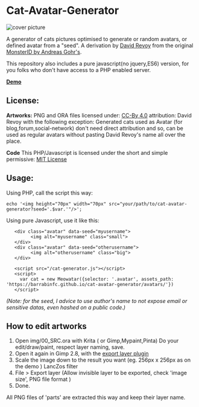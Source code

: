 Cat-Avatar-Generator
====================

![cover picture](http://www.peppercarrot.com/data/images/lab/2016-11-30_cdn/2016-11-29_the-quest-to-free-peppercarrot-website_02a-avatar.jpg)

A generator of cats pictures optimised to generate or random avatars, or defined avatar from a "seed". A derivation by [David Revoy](http://www.peppercarrot.com) from the original [MonsterID by Andreas Gohr's](https://www.splitbrain.org/blog/2007-01/20_monsterid_as_gravatar_fallback).

This repository also includes a pure javascript(no jquery,ES6) version, for you folks who don't have access to a PHP enabled server.

[**Demo**](https://barrabinfc.github.io/cat-avatar-generator/)

## License:

**Artworks:**
PNG and ORA files licensed under: [CC-By 4.0](https://creativecommons.org/licenses/by/4.0/) attribution: David Revoy with the following exception: Generated cats used as Avatar (for blog,forum,social-network) don't need direct attribution and so, can be used as regular avatars without pasting David Revoy's name all over the place.

**Code**
This PHP/Javascript is licensed under the short and simple permissive:
[MIT License](https://en.wikipedia.org/wiki/MIT_License)

## Usage:

Using PHP, call the script this way:
```
echo '<img height="70px" width="70px" src="your/path/to/cat-avatar-generator?seed='.$var.'"/>';
```

Using pure Javascript, use it like this:

```
   <div class="avatar" data-seed="myusername">
         <img alt="myusername" class="small">
   </div>
   <div class="avatar" data-seed="otherusername">
         <img alt="otherusername" class="big">
   </div>

   <script src="/cat-generator.js"></script>
   <script>
     var cat = new Meowatar({selector: '.avatar', assets_path: 'https://barrabinfc.github.io/cat-avatar-generator/avatars/'})
   </script>
```

_(Note: for the seed, I advice to use author's name to not expose email or sensitive datas, even hashed on a public code.)_

## How to edit artworks

1. Open img/00_SRC.ora with Krita ( or Gimp,Mypaint,Pinta) Do your edit/draw/paint, respect layer naming, save.
2. Open it again in Gimp 2.8, with the [export layer plugin](https://github.com/khalim19/gimp-plugin-export-layers/releases/download/2.4/export-layers-2.4.zip)
3. Scale the image down to the result you want (eg. 256px x 256px as on the demo ) LancZos filter
3. File > Export layer (Allow invisible layer to be exported, check 'image size', PNG file format )
4. Done.

All PNG files of 'parts' are extracted this way and keep their layer name.
